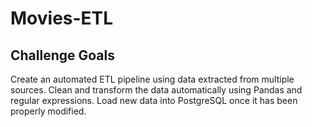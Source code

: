 # Movies-ETL

## Challenge Goals
Create an automated ETL pipeline using data extracted from multiple sources. Clean and transform the data automatically using Pandas and regular expressions. Load new data into PostgreSQL once it has been properly modified.

